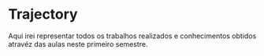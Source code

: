 # Trajectory
Aqui irei representar todos os trabalhos realizados e conhecimentos obtidos atravéz das aulas neste primeiro semestre.
